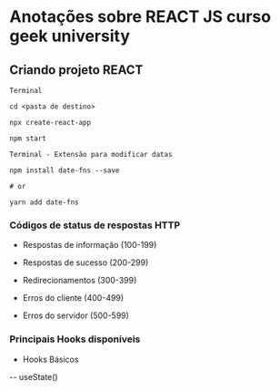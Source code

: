 # Anotações sobre REACT JS curso geek university

## Criando projeto REACT

```
Terminal

cd <pasta de destino>

npx create-react-app

npm start
```

```
Terminal - Extensão para modificar datas

npm install date-fns --save

# or

yarn add date-fns
```

### Códigos de status de respostas HTTP

- Respostas de informação (100-199)

- Respostas de sucesso (200-299)

- Redirecionamentos (300-399)

- Erros do cliente (400-499)

- Erros do servidor (500-599)


### Principais Hooks disponíveis
- Hooks Básicos


-- useState()
